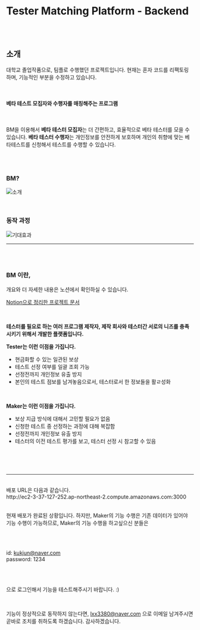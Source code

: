 # Tester Matching Platform - Backend

<br>
<br>

## 소개

대학교 졸업작품으로, 팀플로 수행했던 프로젝트입니다.
현재는 혼자 코드를 리팩토링 하며, 기능적인 부분을 수정하고 있습니다.

<br>

#### 베타 테스트 모집자와 수행자를 매칭해주는 프로그램

<br>

BM을 이용해서
**베타 테스터 모집자**는 더 간편하고, 효율적으로 베타 테스터를 모을 수 있습니다.
**베타 테스터 수행자**는 개인정보를 안전하게 보호하며 개인의 취향에 맞는 베타테스트를 신청해서 테스트를 수행할 수 있습니다.

<br>
<br>

### BM?
![소개](https://user-images.githubusercontent.com/63409722/202464271-51c09c5a-8e60-4f3b-9d4a-a7952679a3c8.png)

<br>

### 동작 과정
![기대효과](https://user-images.githubusercontent.com/63409722/202464522-3d56e194-eb4c-44a4-86b5-0a42c6004015.png)

---

<br>
<br>

### BM 이란,

개요와 더 자세한 내용은 노션에서 확인하실 수 있습니다.

[Notion으로 정리한 프로젝트 문서](https://www.notion.so/kukjun/Test-Matching-Platform-03c928a96ebc4a50a8ef62158a73f3ae)

<br>

**테스터를 필요로 하는 여러 프로그램 제작자, 제작 회사와 테스터간 서로의 니즈를 충족시키기 위해서 개발한 플랫폼입니다.**

**Tester는 이런 이점을 가집니다.**
* 현금화할 수 있는 일관된 보상
* 테스트 선정 여부를 일괄 조회 가능
* 선정전까지 개인정보 유출 방지
* 본인의 테스트 점보를 남겨놓음으로서, 테스터로서 한 정보들을 활ㄹ성화

<br>

**Maker는 이런 이점을 가집니다.**
* 보상 지급 방식에 대해서 고민할 필요가 없음
* 신청한 테스트 중 선정하는 과정에 대해 복잡함
* 선정전까지 개인정보 유출 방지
* 테스터의 이전 테스트 평가를 보고, 테스터 선정 시 참고할 수 있음

<br>
<br>
<br>

---

<br>
배포 URL은 다음과 같습니다.
<br>
http://ec2-3-37-127-252.ap-northeast-2.compute.amazonaws.com:3000

<br>
<br>

현재 배포가 완료된 상황입니다. 하지만, Maker의 기능 수행은 기존 데이터가 있어야 기능 수행이 가능하므로, Maker의 기능 수행을 하고싶으신 분들은

<br>
<br>

id: kukjun@naver.com
<br>
password: 1234

<br>
<br>

으로 로그인해서 기능을 테스트해주시기 바랍니다. :)

<br>

기능이 정상적으로 동작하지 않는다면, lxx3380@naver.com 으로 이메일 남겨주시면 곧바로 조치를 취하도록 하겠습니다. 감사하겠습니다.


